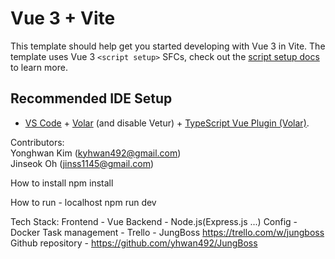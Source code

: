 # Vue 3 + Vite

This template should help get you started developing with Vue 3 in Vite. The template uses Vue 3 `<script setup>` SFCs, check out the [script setup docs](https://v3.vuejs.org/api/sfc-script-setup.html#sfc-script-setup) to learn more.

## Recommended IDE Setup

- [VS Code](https://code.visualstudio.com/) + [Volar](https://marketplace.visualstudio.com/items?itemName=Vue.volar) (and disable Vetur) + [TypeScript Vue Plugin (Volar)](https://marketplace.visualstudio.com/items?itemName=Vue.vscode-typescript-vue-plugin).

Contributors:<br>
Yonghwan Kim (kyhwan492@gmail.com)<br>
Jinseok Oh (jinss1145@gmail.com)<br>

How to install
npm install

How to run - localhost
npm run dev

Tech Stack:
Frontend - Vue
Backend - Node.js(Express.js ...)
Config - Docker
Task management - Trello - JungBoss https://trello.com/w/jungboss
Github repository - https://github.com/yhwan492/JungBoss
